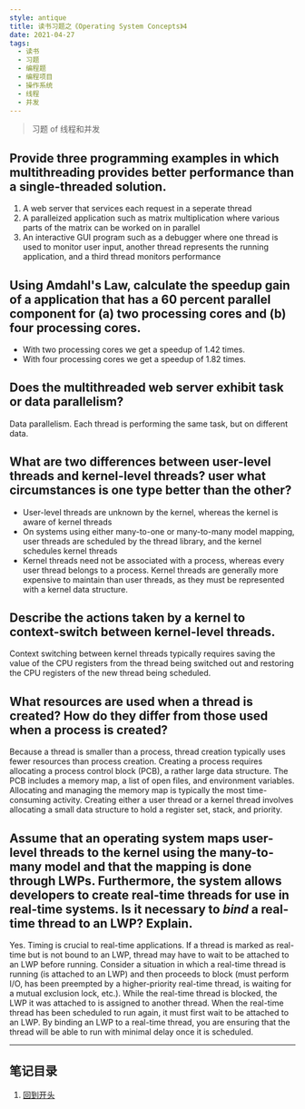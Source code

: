 ```yaml
---
style: antique
title: 读书习题之《Operating System Concepts》4
date: 2021-04-27
tags:
  - 读书
  - 习题
  - 编程题
  - 编程项目
  - 操作系统
  - 线程
  - 并发
---
```


> 习题 of 线程和并发

## Provide three programming examples in which multithreading provides better performance than a single-threaded solution.

1. A web server that services each request in a seperate thread
2. A paralleized application such as matrix multiplication where various parts of the matrix can be worked on in parallel
3. An interactive GUI program such as a debugger where one thread is used to monitor user input, another thread represents the running application, and a third thread monitors performance

## Using Amdahl's Law, calculate the speedup gain of a application that has a 60 percent parallel component for (a) two processing cores and (b) four processing cores.

- With two processing cores we get a speedup of 1.42 times.
- With four processing cores we get a speedup of 1.82 times.

## Does the multithreaded web server exhibit task or data parallelism?

Data parallelism. Each thread is performing the same task, but on different data.

## What are two differences between user-level threads and kernel-level threads? user what circumstances is one type better than the other?

- User-level threads are unknown by the kernel, whereas the kernel is aware of kernel threads
- On systems using either many-to-one or many-to-many model mapping, user threads are scheduled by the thread library, and the kernel schedules kernel threads
- Kernel threads need not be associated with a process, whereas every user thread belongs to a process. Kernel threads are generally more expensive to maintain than user threads, as they must be represented with a kernel data structure.

## Describe the actions taken by a kernel to context-switch between kernel-level threads.

Context switching between kernel threads typically requires saving the value of the CPU registers from the thread being switched out and restoring the CPU registers of the new thread being scheduled.

## What resources are used when a thread is created? How do they differ from those used when a process is created?

Because a thread is smaller than a process, thread creation typically uses fewer resources than process creation. Creating a process requires allocating a process control block (PCB), a rather large data structure. The PCB includes a memory map, a list of open files, and environment variables. Allocating and managing the memory map is typically the most time-consuming activity. Creating either a user thread or a kernel thread involves allocating a small data structure to hold a register set, stack, and priority.

## Assume that an operating system maps user-level threads to the kernel using the many-to-many model and that the mapping is done through LWPs. Furthermore, the system allows developers to create real-time threads for use in real-time systems. Is it necessary to *bind* a real-time thread to an LWP? Explain.

Yes. Timing is crucial to real-time applications. If a thread is marked as real-time but is not bound to an LWP, thread may have to wait to be attached to an LWP before running. Consider a situation in which a real-time thread is running (is attached to an LWP) and then proceeds to block (must perform I/O, has been preempted by a higher-priority real-time thread, is waiting for a mutual exclusion lock, etc.). While the real-time thread is blocked, the LWP it was attached to is assigned to another thread. When the real-time thread has been scheduled to run again, it must first wait to be attached to an LWP. By binding an LWP to a real-time thread, you are ensuring that the thread will be able to run with minimal delay once it is scheduled.

---

## 笔记目录

1. [回到开头](scroll-to-the-very-top)
